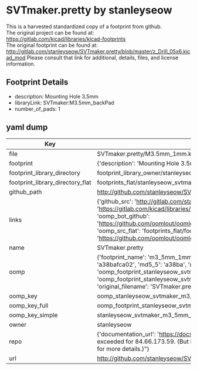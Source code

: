 # SVTmaker.pretty by stanleyseow  
This is a harvested standardized copy of a footprint from github.  
The original project can be found at:  
https://gitlab.com/kicad/libraries/kicad-footprints  
The original footprint can be found at:
http://gitlab.com/stanleyseow/SVTmaker.pretty/blob/master/z_Drill_05x6.kicad_mod
Please consult that link for additional, details, files, and license information.  
## Footprint Details
* description: Mounting Hole 3.5mm  
* libraryLink: SVTmaker:M3.5mm_backPad  
* number_of_pads: 1  
## yaml dump  
| Key | Value |  
| --- | --- |  
| file | SVTmaker.pretty/M3.5mm_1mm.kicad_mod |  
| footprint | {'description': 'Mounting Hole 3.5mm', 'libraryLink': 'SVTmaker:M3.5mm_backPad', 'number_of_pads': 1} |  
| footprint_library_directory | footprint_library_owner/stanleyseow_SVTmaker.pretty |  
| footprint_library_directory_flat | footprints_flat/stanleyseow_svtmaker_m3_5mm_1mm/working |  
| github_path | http://github.com/stanleyseow/SVTmaker.pretty/blob/master/M3.5mm_1mm.kicad_mod |  
| links | {'github_src': 'http://gitlab.com/stanleyseow/SVTmaker.pretty/blob/master/z_Drill_05x6.kicad_mod', 'github_src_repo': 'https://gitlab.com/kicad/libraries/kicad-footprints', 'oomp_bot': 'footprints/stanleyseow_svtmaker_m3_5mm_1mm/working', 'oomp_bot_github': 'https://github.com/oomlout/oomlout_oomp_footprint_bot/tree/main/footprints/stanleyseow_svtmaker_m3_5mm_1mm/working', 'oomp_src_flat': 'footprints_flat/footprints_flat/stanleyseow_svtmaker_m3_5mm_1mm/working', 'oomp_src_flat_github': 'https://github.com/oomlout/oomlout_oomp_footprint_src/tree/main/footprints_flat/stanleyseow_svtmaker_m3_5mm_1mm/working'} |  
| name | SVTmaker.pretty |  
| oomp | {'footprint_name': 'm3_5mm_1mm', 'library_name': 'svtmaker', 'md5': 'a38bafca02e46a57ace37b17c830fb3b', 'md5_10': 'a38bafca02', 'md5_5': 'a38ba', 'md5_6': 'a38baf', 'oomp_key': 'oomp_stanleyseow_svtmaker_m3_5mm_1mm', 'oomp_key_extra': 'oomp_footprint_stanleyseow_svtmaker_m3_5mm_1mm', 'oomp_key_full': 'oomp_footprint_stanleyseow_svtmaker_m3_5mm_1mm_a38baf', 'oomp_key_simple': 'stanleyseow_svtmaker_m3_5mm_1mm', 'original_filename': 'SVTmaker.pretty/M3.5mm_1mm.kicad_mod', 'owner_name': 'stanleyseow'} |  
| oomp_key | oomp_stanleyseow_svtmaker_m3_5mm_1mm |  
| oomp_key_full | oomp_footprint_stanleyseow_svtmaker_m3_5mm_1mm |  
| oomp_key_simple | stanleyseow_svtmaker_m3_5mm_1mm |  
| owner | stanleyseow |  
| repo | {'documentation_url': 'https://docs.github.com/rest/overview/resources-in-the-rest-api#rate-limiting', 'message': "API rate limit exceeded for 84.66.173.59. (But here's the good news: Authenticated requests get a higher rate limit. Check out the documentation for more details.)"} |  
| url | http://github.com/stanleyseow/SVTmaker.pretty |  

